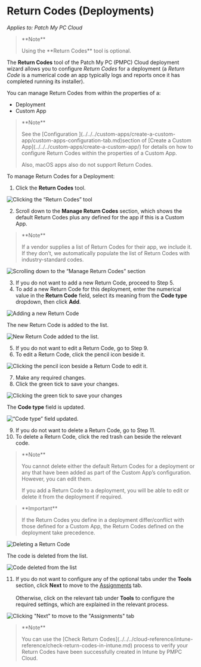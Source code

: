# Return Codes (Deployments)

_Applies to: Patch My PC Cloud_

<blockquote class="wp-block-quote">
<p>**Note**</p>
<p>Using the **Return Codes** tool is optional.</p>
</blockquote>

The **Return Codes** tool of the Patch My PC (PMPC) Cloud deployment wizard allows you to configure _Return Codes_ for a deployment (a _Return Code_ is a numerical code an app typically logs and reports once it has completed running its installer).

You can manage Return Codes from within the properties of a:

* Deployment
* Custom App

<blockquote class="wp-block-quote">
<p>**Note**</p>
<p>See the [Configuration ](../../../custom-apps/create-a-custom-app/custom-apps-configuration-tab.md)section of [Create a Custom App](../../../custom-apps/create-a-custom-app/) for details on how to configure Return Codes within the properties of a Custom App.</p>
<p>Also, macOS apps also do not support Return Codes.</p>
</blockquote>

To manage Return Codes for a Deployment:

1. Click the **Return Codes** tool.

![Clicking the “Return Codes” tool](/_images/image-(62).png "Clicking the “Return Codes” tool")

2. Scroll down to the **Manage Return Codes** section, which shows the default Return Codes plus any defined for the app if this is a Custom App.

<blockquote class="wp-block-quote">
<p>**Note**</p>
<p>If a vendor supplies a list of Return Codes for their app, we include it. If they don’t, we automatically populate the list of Return Codes with industry-standard codes.</p>
</blockquote>

![Scrolling down to the “Manage Return Codes” section](/_images/image-(63).png "Scrolling down to the “Manage Return Codes” section")

3. If you do not want to add a new Return Code, proceed to Step 5.
4. To add a new Return Code for this deployment, enter the numerical value in the **Return Code** field, select its meaning from the **Code type** dropdown, then click **Add**.

![Adding a new Return Code](/_images/image-(64).png "Adding a new Return Code")

The new Return Code is added to the list.

![New Return Code added to the list.](/_images/image-(65).png "New Return Code added to the list.")

5. If you do not want to edit a Return Code, go to Step 9.
6. To edit a Return Code, click the pencil icon beside it.

![Clicking the pencil icon beside a Return Code to edit it.](/_images/image-(66).png "Clicking the pencil icon beside a Return Code to edit it.")

7. Make any required changes.
8. Click the green tick to save your changes.

![Clicking the green tick to save your changes](/_images/image-(67).png "Clicking the green tick to save your changes")

The **Code type** field is updated.

![“Code type” field updated.](/_images/image-(68).png "“Code type” field updated.")

9. If you do not want to delete a Return Code, go to Step 11.
10. To delete a Return Code, click the red trash can beside the relevant code.

<blockquote class="wp-block-quote">
<p>**Note**</p>
<p>You cannot delete either the default Return Codes for a deployment or any that have been added as part of the Custom App’s configuration. However, you can edit them.</p>
<p>If you add a Return Code to a deployment, you will be able to edit or delete it from the deployment if required.</p>
</blockquote>

<blockquote class="wp-block-quote">
<p>**Important**</p>
<p>If the Return Codes you define in a deployment differ/conflict with those defined for a Custom App, the Return Codes defined on the deployment take precedence.</p>
</blockquote>

![Deleting a Return Code](/_images/image-(69).png "Deleting a Return Code")

The code is deleted from the list.

![Code deleted from the list](/_images/image-(70).png "Code deleted from the list")

11. If you do not want to configure any of the optional tabs under the **Tools** section, click **Next** to move to the [Assignments](../cloud-assignments-deployment-tab.md) tab.\
    \
    Otherwise, click on the relevant tab under **Tools** to configure the required settings, which are explained in the relevant process.

![Clicking &#x22;Next&#x22; to move to the &#x22;Assignments&#x22; tab](/_images/image-(71).png "Clicking &#x22;Next&#x22; to move to the &#x22;Assignments&#x22; tab")

<blockquote class="wp-block-quote">
<p>**Note**</p>
<p>You can use the [Check Return Codes](../../../cloud-reference/intune-reference/check-return-codes-in-intune.md) process to verify your Return Codes have been successfully created in Intune by PMPC Cloud.</p>
</blockquote>